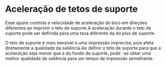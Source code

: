 Aceleração de tetos de suporte
====
Esse ajuste controla a velocidade de aceleração do bico em direções diferentes ao imprimir o teto de suporte.A aceleração durante o teto de suporte pode ser definida para uma taxa diferente da do piso de suporte.

O teto de suporte é mais sensível a uma impressão imprecisa, pois afeta diretamente a qualidade da saliência.Ao definir o teto de suporte para que a aceleração seja menor que a do fundo de suporte, pode -se obter uma melhor qualidade de saliência para um tempo de impressão semelhante.